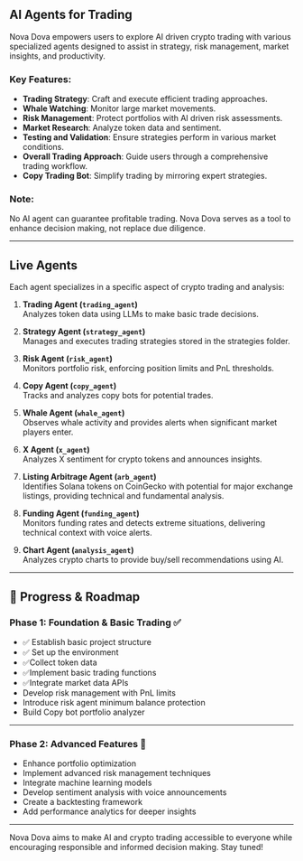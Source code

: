 
## **AI Agents for Trading**
Nova Dova empowers users to explore AI driven crypto trading with various specialized agents designed to assist in strategy, risk management, market insights, and productivity.

### Key Features:
- **Trading Strategy**: Craft and execute efficient trading approaches.
- **Whale Watching**: Monitor large market movements.
- **Risk Management**: Protect portfolios with AI driven risk assessments.
- **Market Research**: Analyze token data and sentiment.
- **Testing and Validation**: Ensure strategies perform in various market conditions.
- **Overall Trading Approach**: Guide users through a comprehensive trading workflow.
- **Copy Trading Bot**: Simplify trading by mirroring expert strategies.

### **Note**: 
No AI agent can guarantee profitable trading. Nova Dova serves as a tool to enhance decision making, not replace due diligence.

---

## **Live Agents**
Each agent specializes in a specific aspect of crypto trading and analysis:

1. **Trading Agent (`trading_agent`)**  
   Analyzes token data using LLMs to make basic trade decisions.

2. **Strategy Agent (`strategy_agent`)**  
   Manages and executes trading strategies stored in the strategies folder.

3. **Risk Agent (`risk_agent`)**  
   Monitors portfolio risk, enforcing position limits and PnL thresholds.

4. **Copy Agent (`copy_agent`)**  
   Tracks and analyzes copy bots for potential trades.

5. **Whale Agent (`whale_agent`)**  
   Observes whale activity and provides alerts when significant market players enter.

6. **X Agent (`x_agent`)**  
   Analyzes X sentiment for crypto tokens and announces insights.

7. **Listing Arbitrage Agent (`arb_agent`)**  
   Identifies Solana tokens on CoinGecko with potential for major exchange listings, providing technical and fundamental analysis.

8. **Funding Agent (`funding_agent`)**  
   Monitors funding rates and detects extreme situations, delivering technical context with voice alerts.

9. **Chart Agent (`analysis_agent`)**  
    Analyzes crypto charts to provide buy/sell recommendations using AI.

---

## **🚀 Progress & Roadmap**

### **Phase 1: Foundation & Basic Trading ✅**
- ✅ Establish basic project structure
- ✅ Set up the environment
- ✅Collect token data
- ✅Implement basic trading functions
- ✅Integrate market data APIs
- Develop risk management with PnL limits
- Introduce risk agent minimum balance protection
- Build Copy bot portfolio analyzer

---

### **Phase 2: Advanced Features 🚀**
- Enhance portfolio optimization
- Implement advanced risk management techniques
- Integrate machine learning models
- Develop sentiment analysis with voice announcements
- Create a backtesting framework
- Add performance analytics for deeper insights

---

Nova Dova aims to make AI and crypto trading accessible to everyone while encouraging responsible and informed decision making. Stay tuned!
